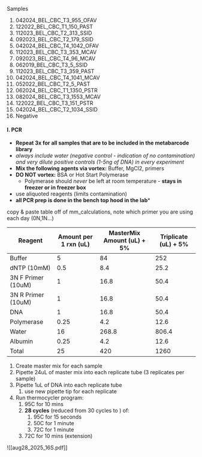Samples
1. 042024_BEL_CBC_T3_955_OFAV
2. 122022_BEL_CBC_T1_150_PAST
3. 112023_BEL_CBC_T2_313_SSID
4. 092023_BEL_CBC_T2_179_SSID
5. 042024_BEL_CBC_T4_1042_OFAV
6. 112023_BEL_CBC_T3_353_MCAV
7. 092023_BEL_CBC_T4_96_MCAV
8. 062019_BEL_CBC_T3_5_SSID
9. 112023_BEL_CBC_T3_359_PAST
10. 042024_BEL_CBC_T4_1041_MCAV
11. 052022_BEL_CBC_T2_5_PAST
12. 062024_BEL_CBC_T1_1350_PSTR
13. 082024_BEL_CBC_T3_1553_MCAV
14. 122022_BEL_CBC_T3_151_PSTR
15. 042024_BEL_CBC_T2_1034_SSID
16. Negative
#### I. PCR
- **Repeat 3x for all samples that are to be included in the metabarcode library**
- *always include water (negative control - indication of no contamination) and very dilute positive controls (1-5ng of DNA) in every experiment*
- **Mix the following agents via vortex:** Buffer, MgCl2, primers
- **DO NOT vortex:** BSA or Hot Start Polymerase
	-  Polymerase should *never* be left at room temperature - **stays in freezer or in freezer box**
- use aliquoted reagents (limits contamination)
- **all PCR prep is done in the bench top hood in the lab***

copy & paste table off of mm_calculations, note which primer you are using each day (0N,1N...)

| Reagent            | Amount per 1 rxn (uL) | MasterMix Amount (uL) + 5% | Triplicate (uL) + 5% |
| ------------------ | --------------------- | -------------------------- | -------------------- |
| Buffer             | 5                     | 84                         | 252                  |
| dNTP (10mM)        | 0.5                   | 8.4                        | 25.2                 |
| 3N F Primer (10uM) | 1                     | 16.8                       | 50.4                 |
| 3N R Primer (10uM) | 1                     | 16.8                       | 50.4                 |
| DNA                | 1                     | 16.8                       | 50.4                 |
| Polymerase         | 0.25                  | 4.2                        | 12.6                 |
| Water              | 16                    | 268.8                      | 806.4                |
| Albumin            | 0.25                  | 4.2                        | 12.6                 |
| Total              | 25                    | 420                        | 1260                 |

1. Create master mix for each sample
2. Pipette 24uL of master mix into each replicate tube (3 replicates per sample)
3. Pipette 1uL of DNA into each replicate tube
	1. use new pipette tip for each replicate
4. Run thermocycler program:
	1. 95C for 10 mins
	2. **28 cycles** (reduced from 30 cycles to ) of:  
		1. 95C for 15 seconds
		2. 50C for 1 minute
		3. 72C for 1 minute
	3. 72C for 10 mins (extension)

![[aug28_2025_16S.pdf]]